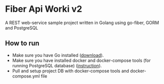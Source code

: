 # Fiber Api Worki v2
A REST web-service sample project written in Golang using go-fiber, GORM and PostgreSQL

## How to run
- Make sure you have Go installed ([download](https://golang.org/dl/)).
- Make sure you have installed docker and docker-compose tools (for running PostgreSQL database)  ([instruction](https://docs.docker.com/compose/install/)).
- Pull and setup project DB with docker-compose tools and docker-compose.yml file
